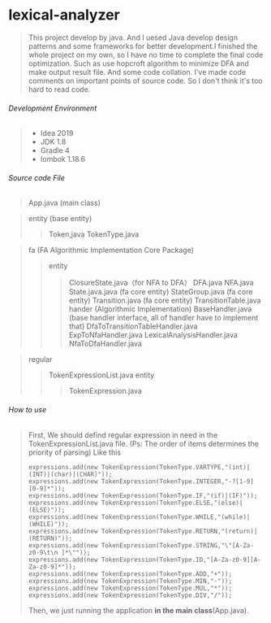 # lexical-analyzer

>This project develop by java. And I uesed Java develop design patterns and some frameworks for better development.I finished the whole project on my own, so I have no time to complete the final code optimization. Such as use hopcroft algorithm to minimize DFA and make output result file. And some code collation. I've made code comments on important points of source code. So I don't think it's too hard to read code. 

###### Development Environment
> - Idea 2019
> - JDK 1.8
> - Gradle 4
> - lombok 1.18.6

###### Source code File
> App.java (main class)

> entity (base entity)
> > Token,java
> > TokenType.java

> fa (FA Algorithmic Implementation Core Package)
> > entity
> > > ClosureState.java（for NFA to DFA）
> > > DFA.java
> > > NFA.java
> > > State.java.java (fa core entity)
> > > StateGroup.java (fa core entity)
> > > Transition.java (fa core entity)
> > > TransitionTable.java 
> > hander (Algorithmic Implementation)
> > > BaseHandler.java (base handler interface, all of handler have to implement that)
> > > DfaToTransitionTableHandler.java
> > > ExpToNfaHandler.java
> > > LexicalAnalysisHandler.java
> > > NfaToDfaHandler.java

> regular
> > TokenExpressionList.java
> >  entity
> > > TokenExpression.java

###### How to use
> First, We should defind regular expression in need in the TokenExpressionList.java file. (Ps: The order of items determines the priority of parsing)
> Like this
> ```
> expressions.add(new TokenExpression(TokenType.VARTYPE,"(int)|(INT)|(char)|(CHAR)"));
> expressions.add(new TokenExpression(TokenType.INTEGER,"-?[1-9][0-9]*"));
> expressions.add(new TokenExpression(TokenType.IF,"(if)|(IF)"));
> expressions.add(new TokenExpression(TokenType.ELSE,"(else)|(ELSE)"));
> expressions.add(new TokenExpression(TokenType.WHILE,"(while)|(WHILE)"));
> expressions.add(new TokenExpression(TokenType.RETURN,"(return)|(RETURN)"));
> expressions.add(new TokenExpression(TokenType.STRING,"\"[A-Za-z0-9\t\n ]*\""));
> expressions.add(new TokenExpression(TokenType.ID,"[A-Za-z0-9][A-Za-z0-9]*"));
> expressions.add(new TokenExpression(TokenType.ADD,"+"));
> expressions.add(new TokenExpression(TokenType.MIN,"-"));
> expressions.add(new TokenExpression(TokenType.MUL,"*"));
> expressions.add(new TokenExpression(TokenType.DIV,"/"));
> ```
> 	Then, we just running the application **in the main class**(App.java).
> 	


